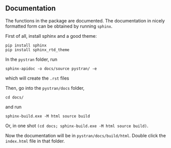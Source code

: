    ## Documentation

The functions in the package are documented. The documentation in nicely formatted form can be obtained by running `sphinx`. 

First of all, install sphinx and a good theme:
```
pip install sphinx
pip install sphinx_rtd_theme
```

In the `pystran` folder, run
```
sphinx-apidoc -o docs/source pystran/ -e
```
which will create the `.rst` files

Then, go into the `pystran/docs` folder, 
```
cd docs/
```
and run
```
sphinx-build.exe -M html source build
```
Or, in one shot `(cd docs; sphinx-build.exe -M html source build)`.

Now the documentation will be in `pystran/docs/build/html`.
Double click the `index.html` file in that folder.
